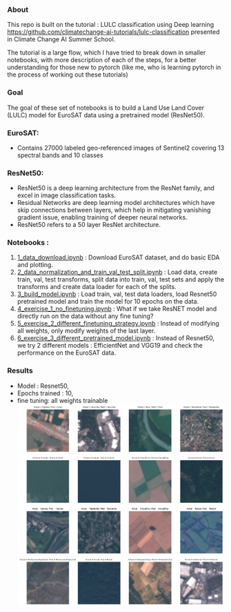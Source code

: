 ### About 
This repo is built on the tutorial : LULC classification using Deep learning https://github.com/climatechange-ai-tutorials/lulc-classification presented in Climate Change AI Summer School. 

The tutorial is a large flow, which I have tried to break down in smaller notebooks, with more description of each of the steps, for a better understanding for those new to pytorch (like me, who is learning pytorch in the process of working out these tutorials)

### Goal   
The goal of these set of notebooks is to build a Land Use Land Cover (LULC) model for EuroSAT data using a pretrained model (ResNet50). 

### EuroSAT:   

* Contains 27000 labeled geo-referenced images of Sentinel2 covering 13 spectral bands and 10 classes 

### ResNet50:     
* ResNet50 is a deep learning architecture from the ResNet family, and excel in image classification tasks. 
* Residual Networks are deep learning model architectures which have skip connections between layers, which help in mitigating vanishing gradient issue, enabling training of deeper neural networks.
* ResNet50 refers to a 50 layer ResNet architecture.

### Notebooks : 
1. [1_data_download.ipynb](https://github.com/Nirzaree/lulc_classification_using_deep_learning/blob/master/1_data_download.ipynb) : Download EuroSAT dataset, and do basic EDA and plotting.
2. [2_data_normalization_and_train_val_test_split.ipynb](https://github.com/Nirzaree/lulc_classification_using_deep_learning/blob/master/2_data_normalization_and_train_val_test_split.ipynb) : Load data, create train, val, test transforms, split data into train, val, test sets and apply the transforms and create data loader for each of the splits.
3. [3_build_model.ipynb](https://github.com/Nirzaree/lulc_classification_using_deep_learning/blob/master/3_build_model.ipynb) : Load train, val, test data loaders, load Resnet50 pretrained model and train the model for 10 epochs on the data. 
4. [4_exercise_1_no_finetuning.ipynb](https://github.com/Nirzaree/lulc_classification_using_deep_learning/blob/master/4_exercise_1_no_finetuning.ipynb) : What if we take ResNET model and directly run on the data without any fine tuning? 
5. [5_exercise_2_different_finetuning_strategy.ipynb](https://github.com/Nirzaree/lulc_classification_using_deep_learning/blob/master/5_exercise_2_different_finetuning_strategy.ipynb) : Instead of modifying all weights, only modify weights of the last layer. 
6. [6_exercise_3_different_pretrained_model.ipynb](https://github.com/Nirzaree/lulc_classification_using_deep_learning/blob/master/6_exercise_3_different_pretrained_model.ipynb) : Instead of Resnet50, we try 2 different models : EfficientNet and VGG19 and check the performance on the EuroSAT data. 

### Results
* Model : Resnet50,
* Epochs trained : 10,
* fine tuning:  all weights trainable
![](output.png)

